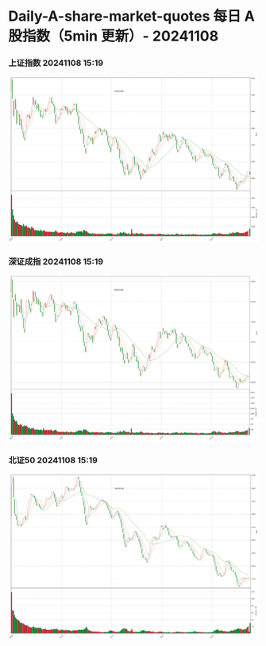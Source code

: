 
# Daily-A-share-market-quotes 每日 A 股指数（5min 更新）- 20241108

### 上证指数 20241108 15:19
![](./fig/2024/11/20241108-sh000001.png)

### 深证成指 20241108 15:19
![](./fig/2024/11/20241108-sz399001.png)

### 北证50 20241108 15:19
![](./fig/2024/11/20241108-bj899050.png)
